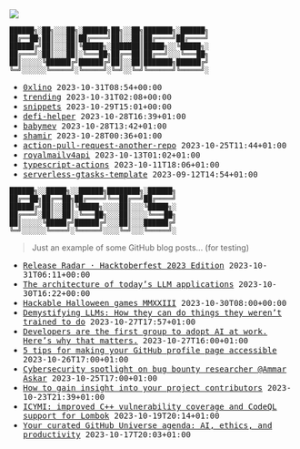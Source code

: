 <img src="https://github-profile-trophy.vercel.app/?username=0xlino&theme=onedark"/>

```
██████╗░██╗░░░██╗░██████╗██╗░░██╗███████╗░██████╗
██╔══██╗██║░░░██║██╔════╝██║░░██║██╔════╝██╔════╝
██████╔╝██║░░░██║╚█████╗░███████║█████╗░░╚█████╗░
██╔═══╝░██║░░░██║░╚═══██╗██╔══██║██╔══╝░░░╚═══██╗
██║░░░░░╚██████╔╝██████╔╝██║░░██║███████╗██████╔╝
╚═╝░░░░░░╚═════╝░╚═════╝░╚═╝░░╚═╝╚══════╝╚═════╝░
```

<!-- PUSHES:START -->

- <samp>[0xlino](https://github.com/0xlino/0xlino) <kbd>2023-10-31T08:54+00:00</kbd></samp>
- <samp>[trending](https://github.com/0xlino/trending) <kbd>2023-10-31T02:08+00:00</kbd></samp>
- <samp>[snippets](https://github.com/0xlino/snippets) <kbd>2023-10-29T15:01+00:00</kbd></samp>
- <samp>[defi-helper](https://github.com/0xlino/defi-helper) <kbd>2023-10-28T16:39+01:00</kbd></samp>
- <samp>[babymev](https://github.com/0xlino/babymev) <kbd>2023-10-28T13:42+01:00</kbd></samp>
- <samp>[shamir](https://github.com/0xlino/shamir) <kbd>2023-10-28T00:36+01:00</kbd></samp>
- <samp>[action-pull-request-another-repo](https://github.com/0xlino/action-pull-request-another-repo) <kbd>2023-10-25T11:44+01:00</kbd></samp>
- <samp>[royalmailv4api](https://github.com/0xlino/royalmailv4api) <kbd>2023-10-13T01:02+01:00</kbd></samp>
- <samp>[typescript-actions](https://github.com/0xlino/typescript-actions) <kbd>2023-10-11T18:06+01:00</kbd></samp>
- <samp>[serverless-gtasks-template](https://github.com/0xlino/serverless-gtasks-template) <kbd>2023-09-12T14:54+01:00</kbd></samp>

<!-- PUSHES:END -->

```
██████╗░░█████╗░░██████╗████████╗░██████╗
██╔══██╗██╔══██╗██╔════╝╚══██╔══╝██╔════╝
██████╔╝██║░░██║╚█████╗░░░░██║░░░╚█████╗░
██╔═══╝░██║░░██║░╚═══██╗░░░██║░░░░╚═══██╗
██║░░░░░╚█████╔╝██████╔╝░░░██║░░░██████╔╝
╚═╝░░░░░░╚════╝░╚═════╝░░░░╚═╝░░░╚═════╝░
```

> Just an example of some GitHub blog posts... (for testing)

<!-- POSTS:START -->

- <samp>[Release Radar · Hacktoberfest 2023 Edition](https://github.blog/2023-10-30-release-radar-hack-23/) <kbd>2023-10-31T06:11+00:00</kbd></samp>
- <samp>[The architecture of today&#8217;s LLM applications](https://github.blog/2023-10-30-the-architecture-of-todays-llm-applications/) <kbd>2023-10-30T16:22+00:00</kbd></samp>
- <samp>[Hackable Halloween games MMXXIII](https://github.blog/2023-10-30-hackable-halloween-games-mmxxiii/) <kbd>2023-10-30T08:00+00:00</kbd></samp>
- <samp>[Demystifying LLMs: How they can do things they weren&#8217;t trained to do](https://github.blog/2023-10-27-demystifying-llms-how-they-can-do-things-they-werent-trained-to-do/) <kbd>2023-10-27T17:57+01:00</kbd></samp>
- <samp>[Developers are the first group to adopt AI at work. Here’s why that matters.](https://github.blog/2023-10-27-developers-are-the-first-group-to-adopt-ai-at-work-heres-why-that-matters/) <kbd>2023-10-27T16:00+01:00</kbd></samp>
- <samp>[5 tips for making your GitHub profile page accessible](https://github.blog/2023-10-26-5-tips-for-making-your-github-profile-page-accessible/) <kbd>2023-10-26T17:00+01:00</kbd></samp>
- <samp>[Cybersecurity spotlight on bug bounty researcher @Ammar Askar](https://github.blog/2023-10-25-cybersecurity-spotlight-on-bug-bounty-researcher-ammar-askar/) <kbd>2023-10-25T17:00+01:00</kbd></samp>
- <samp>[How to gain insight into your project contributors](https://github.blog/2023-10-23-how-to-gain-insight-into-your-project-contributors/) <kbd>2023-10-23T21:39+01:00</kbd></samp>
- <samp>[ICYMI: improved C++ vulnerability coverage and CodeQL support for Lombok](https://github.blog/2023-10-19-icymi-improved-c-vulnerability-coverage-and-codeql-support-for-lombok/) <kbd>2023-10-19T20:14+01:00</kbd></samp>
- <samp>[Your curated GitHub Universe agenda: AI, ethics, and productivity](https://github.blog/2023-10-17-your-curated-github-universe-agenda-ai-ethics-and-productivity/) <kbd>2023-10-17T20:03+01:00</kbd></samp>

<!-- POSTS:END -->
